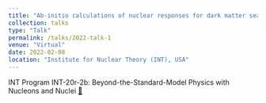 ```yaml
---
title: "Ab-initio calculations of nuclear responses for dark matter searches"
collection: talks
type: "Talk"
permalink: /talks/2022-talk-1
venue: "Virtual"
date: 2022-02-08
location: "Institute for Nuclear Theory (INT), USA"
---
```


INT Program INT-20r-2b: Beyond-the-Standard-Model Physics with Nucleons and Nuclei [🔗](https://sites.google.com/uw.edu/int/programs/20r-2b)
